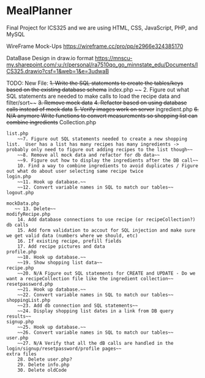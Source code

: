 # MealPlanner
Final Project for ICS325 and we are using HTML, CSS, JavaScript, PHP, and MySQL

WireFrame Mock-Ups
https://wireframe.cc/pro/pp/e2966e324385170

DataBase Design in draw.io format
https://mnscu-my.sharepoint.com/:u:/r/personal/ra7510qo_go_minnstate_edu/Documents/ICS325.drawio?csf=1&web=1&e=3udwaB


TODO:
    New File:
        ~~1. Write the SQL statements to create the tables/keys based on the existing database schema~~
    index.php
       ~~ 2. Figure out what SQL statements are needed to make calls to load the recipe data and filter/sort~~
        ~~3. Remove mock data~~
        ~~4. Refactor based on using database calls instead of mock data~~
        ~~5. Verify images work on server~~
    ingredient.php
        ~~6. N/A anymore Write functions to convert measurements so shopping list can combine ingredients~~
    Collection.php
        
    list.php
        ~~7. Figure out SQL statements needed to create a new shopping list.  User has a list has many recipes has many ingredients -> probably only need to figure out adding recipes to the list though~~ 
        ~~8. Remove all mock data and refactor for db data~~
        ~~9. Figure out how to display the ingredients after the DB call~~
        10. Find a way to combine ingredients to avoid duplicates / Figure out what do about user selecting same recipe twice
    login.php
        ~~11. Hook up database.~~
        ~~12. Convert variable names in SQL to match our tables~~
    logout.php

    mockData.php
       ~~ 13. Delete~~
    modifyRecipe.php
        14. Add database connections to use recipe (or recipeCollection?) db calls
        15. Add form validation to accout for SQL injection and make sure we get valid data (numbers where we should, etc)
        16. If existing recipe, prefill fields
        17. Add recipe pictures and data
    profile.php
        ~~18. Hook up database.~~
        ~~19. Show shopping list data~~
    recipe.php
        ~~20. N/A Figure out SQL statements for CREATE and UPDATE - Do we want a recipeCollection file like the ingredient collection~~
    resetpassword.php
        ~~21. Hook up database.~~
        ~~22. Convert variable names in SQL to match our tables~~
    shoppingList.php
        ~~23. Add db connection and SQL statements~~
        ~~24. Display shopping list dates in a link from DB query results~~
    signup.php
        ~~25. Hook up database.~~
        ~~26. Convert variable names in SQL to match our tables~~
    user.php
        ~~27. N/A Verify that all the dB calls are handled in the login/signup/resetpassword/profile pages~~
    extra files
        28. Delete user.php?
        29. Delete info.php
        30. Delete oldCode

    

